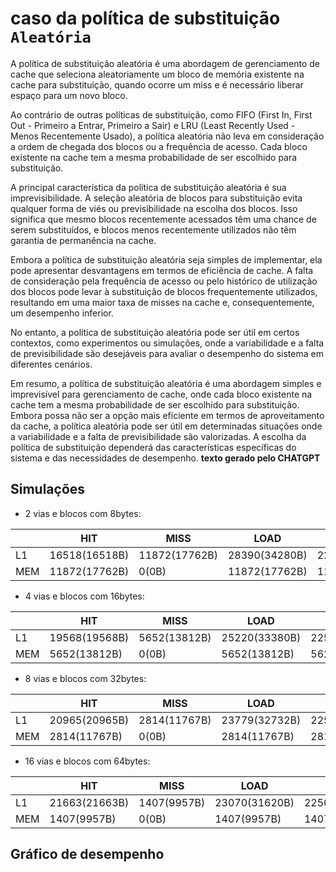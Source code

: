# caso da política de substituição `Aleatória`

A política de substituição aleatória é uma abordagem de gerenciamento de cache que seleciona aleatoriamente um bloco de memória existente na cache para substituição, quando ocorre um miss e é necessário liberar espaço para um novo bloco.

Ao contrário de outras políticas de substituição, como FIFO (First In, First Out - Primeiro a Entrar, Primeiro a Sair) e LRU (Least Recently Used - Menos Recentemente Usado), a política aleatória não leva em consideração a ordem de chegada dos blocos ou a frequência de acesso. Cada bloco existente na cache tem a mesma probabilidade de ser escolhido para substituição.

A principal característica da política de substituição aleatória é sua imprevisibilidade. A seleção aleatória de blocos para substituição evita qualquer forma de viés ou previsibilidade na escolha dos blocos. Isso significa que mesmo blocos recentemente acessados têm uma chance de serem substituídos, e blocos menos recentemente utilizados não têm garantia de permanência na cache.

Embora a política de substituição aleatória seja simples de implementar, ela pode apresentar desvantagens em termos de eficiência de cache. A falta de consideração pela frequência de acesso ou pelo histórico de utilização dos blocos pode levar à substituição de blocos frequentemente utilizados, resultando em uma maior taxa de misses na cache e, consequentemente, um desempenho inferior.

No entanto, a política de substituição aleatória pode ser útil em certos contextos, como experimentos ou simulações, onde a variabilidade e a falta de previsibilidade são desejáveis para avaliar o desempenho do sistema em diferentes cenários.

Em resumo, a política de substituição aleatória é uma abordagem simples e imprevisível para gerenciamento de cache, onde cada bloco existente na cache tem a mesma probabilidade de ser escolhido para substituição. Embora possa não ser a opção mais eficiente em termos de aproveitamento da cache, a política aleatória pode ser útil em determinadas situações onde a variabilidade e a falta de previsibilidade são valorizadas. A escolha da política de substituição dependerá das características específicas do sistema e das necessidades de desempenho.
**texto gerado pelo CHATGPT**

## Simulações

- 2 vias e blocos com 8bytes:

| |     HIT     | MISS        | LOAD        | STORE       | EVICT       |
| ---- | ----------- | ----        | ----        | -----       | -----       |
|  L1  |16518(16518B)|11872(17762B)|28390(34280B)|22500(22500B)|11251(22502B)|
|  MEM |11872(17762B)|0(0B)|11872(17762B)|11251(22502B)|0(0B)|

- 4 vias e blocos com 16bytes:

| |     HIT     | MISS        | LOAD        | STORE       | EVICT       |
| ---- | ----------- | ----        | ----        | -----       | -----       |
|  L1  |19568(19568B)|5652(13812B)|25220(33380B)|22500(22500B)|5626(22504B)|
|  MEM |5652(13812B)|0(0B)|5652(13812B)|5626(22504B)|0(0B)|

- 8 vias e blocos com 32bytes:

| |     HIT     | MISS        | LOAD        | STORE       | EVICT       |
| ---- | ----------- | ----        | ----        | -----       | -----       |
|  L1  |20965(20965B)|2814(11767B)|23779(32732B)|22500(22500B)|2814(22512B)|
|  MEM |2814(11767B)|0(0B)|2814(11767B)|2814(22512B)|0(0B)|

- 16 vias e blocos com 64bytes:

| |     HIT     | MISS        | LOAD        | STORE       | EVICT       |
| ---- | ----------- | ----        | ----        | -----       | -----       |
|  L1  |21663(21663B)|1407(9957B)|23070(31620B)|22500(22500B)|1407(22512B)|
|  MEM |1407(9957B)|0(0B)|1407(9957B)|1407(22512B)|0(0B)|

## Gráfico de desempenho


